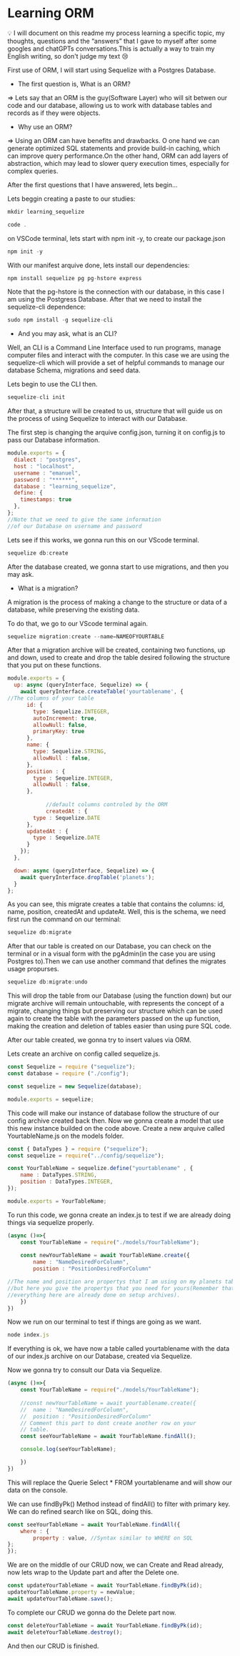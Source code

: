 # Learning ORM

<aside>
💡 I will document on this readme my process learning a specific topic, my thoughts, questions and the “answers” that I gave to myself after some googles and chatGPTs conversations.This is actually a way to train my English writing, so don't judge my text 😢

</aside>

First use of ORM, I will start using Sequelize with a Postgres Database.

- The first question is, What is an ORM?

⇒ Lets say that an ORM is the guy(Software Layer) who will sit betwen our code and our database, allowing us to work with database tables and records as if they were objects.

- Why use an ORM?

⇒ Using an ORM can have benefits and drawbacks. O one hand we can generate optimized SQL statements and provide build-in caching, which can improve query performance.On the other hand, ORM can add layers of abstraction, which may lead to slower query execution times, especially for complex queries.

After the first questions that I have answered, lets begin…

Lets beggin creating a paste to our studies:

```jsx
mkdir learning_sequelize

code .
```

on VSCode terminal, lets start with npm init -y, to create our package.json

```jsx
npm init -y
```

With our manifest arquive done, lets install our dependencies:

```jsx
npm install sequelize pg pg-hstore express
```

Note that the pg-hstore is the connection with our database, in this case I am using the Postgress Database. After that we need to install the sequelize-cli dependence:

```jsx
sudo npm install -g sequelize-cli
```

- And you may ask, what is an CLI?

Well, an CLI is a Command Line Interface used to run programs, manage computer files and interact with the computer. In this case we are using the sequelize-cli which will provide a set of helpful commands to manage our database Schema, migrations and seed data.

Lets begin to use the CLI then.

```jsx
sequelize-cli init
```

After that, a structure will be created to us, structure that will guide us on the process of using Sequelize to interact with our Database.

The first step is changing the arquive config.json, turning it on config.js to pass our Database information.

```jsx
module.exports = {
  dialect : "postgres",
  host : "localhost",
  username : "emanuel", 
  password : "******", 
  database : "learning_sequelize",
  define: {
    timestamps: true
  },
};
//Note that we need to give the same information 
//of our Database on username and password
```

Lets see if this works, we gonna run this on our VScode terminal.

```jsx
sequelize db:create
```

After the database created, we gonna start to use migrations, and then you may ask.

- What is a migration?

A migration is the process of making a change to the structure or data of a database, while preserving the existing data.

To do that, we go to our VScode terminal again.

```jsx
sequelize migration:create --name=NAMEOFYOURTABLE
```

After that a migration archive will be created, containing two functions, up and down, used to create and drop the table desired following the structure that you put on these functions.

```jsx
module.exports = {
  up: async (queryInterface, Sequelize) => {
    await queryInterface.createTable('yourtablename', {
//The columns of your table
      id: {
        type: Sequelize.INTEGER,
        autoIncrement: true,
        allowNull: false,
        primaryKey: true
      },
      name: {
        type: Sequelize.STRING,
        allowNull : false,
      },
      position : {
        type : Sequelize.INTEGER,
        allowNull : false,
      },
      
			//default columns controled by the ORM
			createdAt : {
        type : Sequelize.DATE  
      },
      updatedAt : {
        type : Sequelize.DATE
      }
    });
  },

  down: async (queryInterface, Sequelize) => {
    await queryInterface.dropTable('planets');
  }
};
```

As you can see, this migrate creates a table that contains the columns: id, name, position, createdAt and updateAt. Well, this is the schema, we need first run the command on our terminal:

```jsx
sequelize db:migrate
```

After that our table is created on our Database, you can check on the terminal or in a visual form with the pgAdmin(in the case you are using Postgres to).Then we can use another command that defines the migrates usage propurses.

```jsx
sequelize db:migrate:undo
```

This will drop the table from our Database (using the function down) but our migrate archive will remain untouchable, with represents the concept of a migrate, changing things but preserving our structure which can be used again to create the table with the parameters passed on the up function, making the creation and deletion of tables easier than using pure SQL code.

After our table created, we gonna try to insert values via ORM.

Lets create an archive on config called sequelize.js.

```jsx
const Sequelize = require ("sequelize");
const database = require ("./config");

const sequelize = new Sequelize(database);

module.exports = sequelize;
```

This code will make our instance of database follow the structure of our config archive created back then. Now we gonna create a model that use this new instance builded on the code above. Create a new arquive called YourtableName.js on the models folder.

```jsx
const { DataTypes } = require ("sequelize");
const sequelize = require("../config/sequelize");

const YourTableName = sequelize.define("yourtablename" , {
	name : DataTypes.STRING,
	position : DataTypes.INTEGER,
});

module.exports = YourTableName;
```

To run this code, we gonna create an index.js to test if we are already doing things via sequelize properly.

```jsx
(async ()=>{
	const YourTableName = require("./models/YourTableName");
	
	const newYourTableName = await YourTableName.create({
		name : "NameDesiredForColumn",
		position : "PositionDesiredForColumn"

//The name and position are propertys that I am using on my planets table
//but here you give the propertys that you need for yours(Remember that
//everything here are already done on setup archives).
	})
})
```

Now we run on our terminal to test if things are going as we want.

```jsx
node index.js
```

If everything is ok, we have now a table called yourtablename with the data of our index.js archive on our Database, created via Sequelize. 

Now we gonna try to consult our Data via Sequelize.

```jsx
(async ()=>{
	const YourTableName = require("./models/YourTableName");
	
	//const newYourTableName = await yourtablename.create({
	//	name : "NameDesiredForColumn",
	//	position : "PositionDesiredForColumn"
	// Comment this part to dont create another row on your 
	// table.
	const seeYourTableName = await YourTableName.findAll();

	console.log(seeYourTableName);

	})
})
```

This will replace the Querie Select * FROM yourtablename and will show our data on the console.

We can use findByPk() Method instead of findAll() to filter with primary key. We can do refined search like on SQL, doing this.

```jsx
const seeYourTableName = await YourTableName.findAll({
	where : {
		property : value, //Syntax similar to WHERE on SQL
};
});
```

We are on the middle of our CRUD now, we can Create and Read already, now lets wrap to the Update part and after the Delete one.

```jsx
const updateYourTableName = await YourTableName.findByPk(id);
updateYourTableName.property = newValue;
await updateYourTableName.save();
```

To complete our CRUD we gonna do the Delete part now.

```jsx
const deleteYourTableName = await YourTableName.findByPk(id);
await deleteYourTableName.destroy();
```

And then our CRUD is finished.